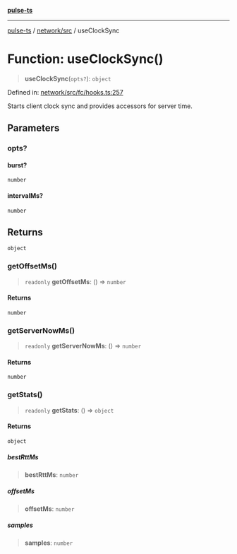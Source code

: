 [**pulse-ts**](../../../README.md)

***

[pulse-ts](../../../README.md) / [network/src](../README.md) / useClockSync

# Function: useClockSync()

> **useClockSync**(`opts?`): `object`

Defined in: [network/src/fc/hooks.ts:257](https://github.com/jlehett/pulse-ts/blob/95f7e0ab0aafbcd2aad691251c554317b3dfe19c/packages/network/src/fc/hooks.ts#L257)

Starts client clock sync and provides accessors for server time.

## Parameters

### opts?

#### burst?

`number`

#### intervalMs?

`number`

## Returns

`object`

### getOffsetMs()

> `readonly` **getOffsetMs**: () => `number`

#### Returns

`number`

### getServerNowMs()

> `readonly` **getServerNowMs**: () => `number`

#### Returns

`number`

### getStats()

> `readonly` **getStats**: () => `object`

#### Returns

`object`

##### bestRttMs

> **bestRttMs**: `number`

##### offsetMs

> **offsetMs**: `number`

##### samples

> **samples**: `number`
